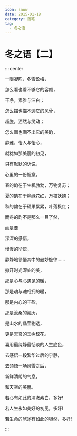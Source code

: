 ```yaml
---
icon: snow
date: 2015-01-18
category: 随笔
tag:
  - 冬之语
---
```


# 冬之语【二】

::: center

一眼凝眸，冬雪盈梅，

怎么看也看不够它的容颜，

干净，素雅与洁白；

怎么描也描不透它的风骨，

超脱，洒然与灵动；

怎么画也画不出它的美韵，

静雅，怡人与怡心，

就犹如那美丽的初见，

只有默默的诉说，

心里的一份惬意。

春的韵在于生机勃勃，万物复苏；

夏的韵在于柳绿花红，万枝妖娆；

秋的韵在于硕果累累，叶落枫红；

而冬的韵不是那么一目了然，

而是要

深深的感悟，

慢慢的彻悟，

静静地领悟其中的曼妙旋律……

掀开时光深处的美，

那是心与心遇见的暖，

那是魂与魂相拥的暖，

那是内心的丰盈，

那是沧桑的阅历，

是山水的晶莹剔透，

更是天宫的玉树琼花。

喜用最纯静最恬淡的人生底色，

去感悟一段繁华过后的宁静，

去领悟一场风雪之后，

新鲜清朗的气息，

和天空的美丽。

若心有如此的清澈素白，多好!

若人生永如美好的初见，多好!

若生命的旅途有如此的坦然，多好!

:::
